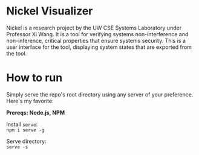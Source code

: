# Nickel Visualizer

Nickel is a research project by the UW CSE Systems Laboratory under Professor Xi Wang. It is a tool for verifying systems non-interference and non-inference, critical properties that ensure systems security. This is a user interface for the tool, displaying system states that are exported from the tool.

# How to run

Simply serve the repo's root directory using any server of your preference. Here's my favorite:

**Prereqs: Node.js, NPM**

Install `serve`:  
```npm i serve -g```  

Serve directory:  
```serve -s```  
